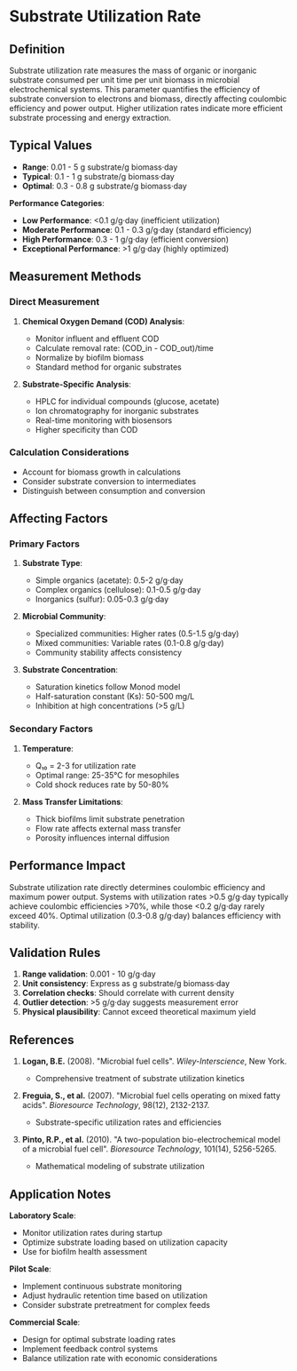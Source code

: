 <!--
Parameter ID: substrate_utilization_rate
Category: biological
Generated: 2025-01-16T10:31:00.000Z
-->

# Substrate Utilization Rate

## Definition

Substrate utilization rate measures the mass of organic or inorganic substrate
consumed per unit time per unit biomass in microbial electrochemical systems.
This parameter quantifies the efficiency of substrate conversion to electrons
and biomass, directly affecting coulombic efficiency and power output. Higher
utilization rates indicate more efficient substrate processing and energy
extraction.

## Typical Values

- **Range**: 0.01 - 5 g substrate/g biomass·day
- **Typical**: 0.1 - 1 g substrate/g biomass·day
- **Optimal**: 0.3 - 0.8 g substrate/g biomass·day

**Performance Categories**:

- **Low Performance**: <0.1 g/g·day (inefficient utilization)
- **Moderate Performance**: 0.1 - 0.3 g/g·day (standard efficiency)
- **High Performance**: 0.3 - 1 g/g·day (efficient conversion)
- **Exceptional Performance**: >1 g/g·day (highly optimized)

## Measurement Methods

### Direct Measurement

1. **Chemical Oxygen Demand (COD) Analysis**:
   - Monitor influent and effluent COD
   - Calculate removal rate: (COD_in - COD_out)/time
   - Normalize by biofilm biomass
   - Standard method for organic substrates

2. **Substrate-Specific Analysis**:
   - HPLC for individual compounds (glucose, acetate)
   - Ion chromatography for inorganic substrates
   - Real-time monitoring with biosensors
   - Higher specificity than COD

### Calculation Considerations

- Account for biomass growth in calculations
- Consider substrate conversion to intermediates
- Distinguish between consumption and conversion

## Affecting Factors

### Primary Factors

1. **Substrate Type**:
   - Simple organics (acetate): 0.5-2 g/g·day
   - Complex organics (cellulose): 0.1-0.5 g/g·day
   - Inorganics (sulfur): 0.05-0.3 g/g·day

2. **Microbial Community**:
   - Specialized communities: Higher rates (0.5-1.5 g/g·day)
   - Mixed communities: Variable rates (0.1-0.8 g/g·day)
   - Community stability affects consistency

3. **Substrate Concentration**:
   - Saturation kinetics follow Monod model
   - Half-saturation constant (Ks): 50-500 mg/L
   - Inhibition at high concentrations (>5 g/L)

### Secondary Factors

1. **Temperature**:
   - Q₁₀ = 2-3 for utilization rate
   - Optimal range: 25-35°C for mesophiles
   - Cold shock reduces rate by 50-80%

2. **Mass Transfer Limitations**:
   - Thick biofilms limit substrate penetration
   - Flow rate affects external mass transfer
   - Porosity influences internal diffusion

## Performance Impact

Substrate utilization rate directly determines coulombic efficiency and maximum
power output. Systems with utilization rates >0.5 g/g·day typically achieve
coulombic efficiencies >70%, while those <0.2 g/g·day rarely exceed 40%. Optimal
utilization (0.3-0.8 g/g·day) balances efficiency with stability.

## Validation Rules

1. **Range validation**: 0.001 - 10 g/g·day
2. **Unit consistency**: Express as g substrate/g biomass·day
3. **Correlation checks**: Should correlate with current density
4. **Outlier detection**: >5 g/g·day suggests measurement error
5. **Physical plausibility**: Cannot exceed theoretical maximum yield

## References

1. **Logan, B.E.** (2008). "Microbial fuel cells". _Wiley-Interscience_, New
   York.
   - Comprehensive treatment of substrate utilization kinetics

2. **Freguia, S., et al.** (2007). "Microbial fuel cells operating on mixed
   fatty acids". _Bioresource Technology_, 98(12), 2132-2137.
   - Substrate-specific utilization rates and efficiencies

3. **Pinto, R.P., et al.** (2010). "A two-population bio-electrochemical model
   of a microbial fuel cell". _Bioresource Technology_, 101(14), 5256-5265.
   - Mathematical modeling of substrate utilization

## Application Notes

**Laboratory Scale**:

- Monitor utilization rates during startup
- Optimize substrate loading based on utilization capacity
- Use for biofilm health assessment

**Pilot Scale**:

- Implement continuous substrate monitoring
- Adjust hydraulic retention time based on utilization
- Consider substrate pretreatment for complex feeds

**Commercial Scale**:

- Design for optimal substrate loading rates
- Implement feedback control systems
- Balance utilization rate with economic considerations
